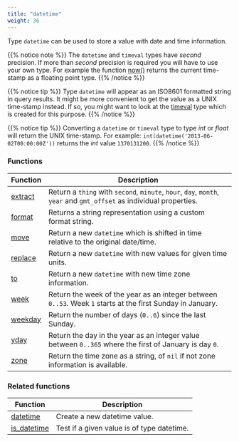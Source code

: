 ```yaml
---
title: "datetime"
weight: 36
---
```


Type `datetime` can be used to store a value with date and time information.

{{% notice note %}}
The `datetime` and `timeval` types have *second* precision. If more than *second* precision is required you will have to
use your own type. For example the function [now()](../../collection-api/now) returns the current time-stamp as a floating point type.
{{% /notice %}}

{{% notice tip %}}
Type `datetime` will appear as an ISO8601 formatted string in query results. It might be more convenient to get the value as a UNIX time-stamp instead.
If so, you might want to look at the [timeval](../timeval) type which is created for this purpose.
{{% /notice %}}

{{% notice tip %}}
Converting a `datetime` or `timeval` type to type *int* or *float* will return the UNIX time-stamp.
For example: `int(datetime('2013-06-02T00:00:00Z'))` returns the *int* value `1370131200`.
{{% /notice %}}

### Functions

Function | Description
------ | -----------
[extract](../datetime/extract) | Return a `thing` with `second`, `minute`, `hour`, `day`, `month`, `year` and `gmt_offset` as individual properties.
[format](../datetime/format) | Returns a string representation using a custom format string.
[move](../datetime/move) | Return a new `datetime` which is shifted in time relative to the original date/time.
[replace](../datetime/replace) | Return a new `datetime` with new values for given time units.
[to](../datetime/to) | Return a new `datetime` with new time zone information.
[week](../datetime/week) | Return the week of the year as an integer between `0..53`. Week `1` starts at the first Sunday in January.
[weekday](../datetime/weekday) | Return the number of days (`0..6`) since the last Sunday.
[yday](../datetime/yday) | Return the day in the year as an integer value between `0..365` where the first of January is day `0`.
[zone](../datetime/zone) | Return the time zone as a string, of `nil` if not zone information is available.

### Related functions

Function | Description
------ | -----------
[datetime](../../collection-api/datetime) | Create a new datetime value.
[is_datetime](../../collection-api/is_datetime) | Test if a given value is of type datetime.
